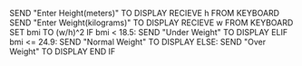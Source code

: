 SEND "Enter Height(meters)" TO DISPLAY
RECIEVE h FROM KEYBOARD
SEND "Enter Weight(kilograms)" TO DISPLAY
RECIEVE w FROM KEYBOARD
SET bmi TO (w/h)^2
IF bmi < 18.5:
  SEND "Under Weight" TO DISPLAY
ELIF bmi <= 24.9:
  SEND "Normal Weight" TO DISPLAY
ELSE:
  SEND "Over Weight" TO DISPLAY
END IF
